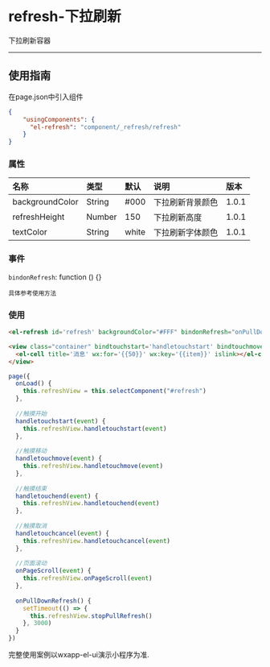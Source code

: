 # refresh-下拉刷新

下拉刷新容器

---

## 使用指南

在page.json中引入组件

```json
{
    "usingComponents": {
      "el-refresh": "component/_refresh/refresh"
    }
}
```

### 属性

| 名称 | 类型 | 默认 | 说明 | 版本 |
| :--- | :--- | :--- | :--- | :--- |
| backgroundColor | String | \#000 | 下拉刷新背景颜色 | 1.0.1 |
| refreshHeight | Number | 150 | 下拉刷新高度 | 1.0.1 |
| textColor | String | white | 下拉刷新字体颜色 | 1.0.1 |

### 事件

`bindonRefresh`: function \(\) {}

```
具体参考使用方法
```

### 使用

```html
<el-refresh id='refresh' backgroundColor="#FFF" bindonRefresh="onPullDownRefresh" />

<view class="container" bindtouchstart='handletouchstart' bindtouchmove='handletouchmove' bindtouchend='handletouchend' bindtouchcancel='handletouchcancel'>
  <el-cell title='消息' wx:for='{{50}}' wx:key='{{item}}' islink></el-cell>
</view>
```

```js
page({
  onLoad() {
    this.refreshView = this.selectComponent("#refresh")
  },
  
  //触摸开始
  handletouchstart(event) {
    this.refreshView.handletouchstart(event)
  },
  
  //触摸移动
  handletouchmove(event) {
    this.refreshView.handletouchmove(event)
  },
  
  //触摸结束
  handletouchend(event) {
    this.refreshView.handletouchend(event)
  },
  
  //触摸取消
  handletouchcancel(event) {
    this.refreshView.handletouchcancel(event)
  },
  
  //页面滚动
  onPageScroll(event) {
    this.refreshView.onPageScroll(event)
  },
  
  onPullDownRefresh() {
    setTimeout(() => {
      this.refreshView.stopPullRefresh()
    }, 3000)
  }
})
```

完整使用案例以wxapp-el-ui演示小程序为准.

